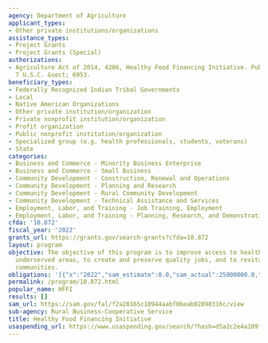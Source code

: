 ```yaml
---
agency: Department of Agriculture
applicant_types:
- Other private institutions/organizations
assistance_types:
- Project Grants
- Project Grants (Special)
authorizations:
- Agriculture Act of 2014, 4206, Healthy Food Financing Initiative. Pub. L. 113, 79.
  7 U.S.C. &sect; 6953.
beneficiary_types:
- Federally Recognized Indian Tribal Governments
- Local
- Native American Organizations
- Other private institution/organization
- Private nonprofit institution/organization
- Profit organization
- Public nonprofit institution/organization
- Specialized group (e.g. health professionals, students, veterans)
- State
categories:
- Business and Commerce - Minority Business Enterprise
- Business and Commerce - Small Business
- Community Development - Construction, Renewal and Operations
- Community Development - Planning and Research
- Community Development - Rural Community Development
- Community Development - Technical Assistance and Services
- Employment, Labor, and Training - Job Training, Employment
- Employment, Labor, and Training - Planning, Research, and Demonstration
cfda: '10.872'
fiscal_year: '2022'
grants_url: https://grants.gov/search-grants?cfda=10.872
layout: program
objective: The objective of this program is to improve access to healthy foods in
  underserved areas, to create and preserve quality jobs, and to revitalize low income
  communities.
obligations: '[{"x":"2022","sam_estimate":0.0,"sam_actual":25000000.0,"usa_spending_actual":162243479.0},{"x":"2023","sam_estimate":5756519.0,"sam_actual":0.0,"usa_spending_actual":5756521.0},{"x":"2024","sam_estimate":5000000.0,"sam_actual":0.0,"usa_spending_actual":0.0}]'
permalink: /program/10.872.html
popular_name: HFFI
results: []
sam_url: https://sam.gov/fal/f2a20165c10944aabf0beab02898316c/view
sub-agency: Rural Business-Cooperative Service
title: Healthy Food Financing Initiative
usaspending_url: https://www.usaspending.gov/search/?hash=d5a2c2e4a109f67655210a468ca5bd55
---
```

